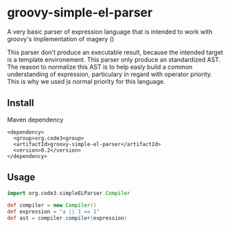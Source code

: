 groovy-simple-el-parser
================================================================================


A very basic parser of expression language that is intended to work with groovy's implementation of magery ()

This parser don't produce an executable result, because the intended target is a template environement.
This parser only produce an standardized AST. The reason to normalize this AST is to
help easly build a common understanding of expression, particulary in regard with operator priority.
This is why we used js normal priority for this language.



Install
--------------------------------------------------------------------------------

Maven dependency

```
<dependency>
  <group>org.code3<group>
  <artifactId>groovy-simple-el-parser</artifactId>
  <version>0.2</version>
</dependency>
```
Usage
--------------------------------------------------------------------------------

```groovy
import org.code3.simpleELParser.Compiler

def compiler = new Compiler()
def expression = "a || 1 == 1"
def ast = compiler.compiler(expression)
```
